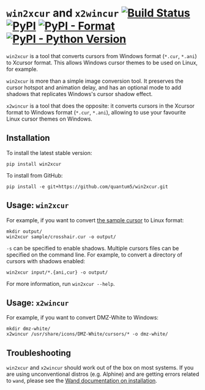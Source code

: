 # `win2xcur` and `x2wincur` [![Build Status](https://img.shields.io/github/workflow/status/quantum5/win2xcur/Python%20package)](https://github.com/quantum5/win2xcur/actions) [![PyPI](https://img.shields.io/pypi/v/win2xcur.svg)](https://pypi.org/project/win2xcur/) [![PyPI - Format](https://img.shields.io/pypi/format/win2xcur.svg)](https://pypi.org/project/win2xcur/) [![PyPI - Python Version](https://img.shields.io/pypi/pyversions/win2xcur.svg)](https://pypi.org/project/win2xcur/)

`win2xcur` is a tool that converts cursors from Windows format (`*.cur`,
`*.ani`) to Xcursor format. This allows Windows cursor themes to be used on
Linux, for example.

`win2xcur` is more than a simple image conversion tool. It preserves the cursor
hotspot and animation delay, and has an optional mode to add shadows that
replicates Windows's cursor shadow effect.

`x2wincur` is a tool that does the opposite: it converts cursors in the Xcursor
format to Windows format (`*.cur`, `*.ani`), allowing to use your favourite
Linux cursor themes on Windows.

## Installation

To install the latest stable version:

    pip install win2xcur

To install from GitHub:

    pip install -e git+https://github.com/quantum5/win2xcur.git

## Usage: `win2xcur`

For example, if you want to convert [the sample cursor](sample/crosshair.cur)
to Linux format:

    mkdir output/
    win2xcur sample/crosshair.cur -o output/

`-s` can be specified to enable shadows.
Multiple cursors files can be specified on the command line.
For example, to convert a directory of cursors with shadows enabled:

    win2xcur input/*.{ani,cur} -o output/ 

For more information, run `win2xcur --help`.

## Usage: `x2wincur`

For example, if you want to convert DMZ-White to Windows:

    mkdir dmz-white/
    x2wincur /usr/share/icons/DMZ-White/cursors/* -o dmz-white/

## Troubleshooting

`win2xcur` and `x2wincur` should work out of the box on most systems. If you
are using unconventional distros (e.g. Alphine) and are getting errors related
to `wand`, please see the [Wand documentation on installation][wand-install].

  [wand-install]: https://docs.wand-py.org/en/0.6.7/guide/install.html
